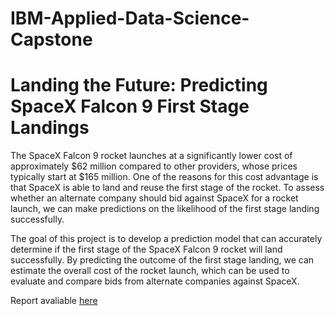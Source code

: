 # IBM-Applied-Data-Science-Capstone


# Landing the Future: Predicting SpaceX Falcon 9 First Stage Landings

The SpaceX Falcon 9 rocket launches at a significantly lower cost of approximately $62 million compared to other providers, whose prices typically start at $165 million. One of the reasons for this cost advantage is that SpaceX is able to land and reuse the first stage of the rocket. To assess whether an alternate company should bid against SpaceX for a rocket launch, we can make predictions on the likelihood of the first stage landing successfully.

The goal of this project is to develop a prediction model that can accurately determine if the first stage of the SpaceX Falcon 9 rocket will land successfully. By predicting the outcome of the first stage landing, we can estimate the overall cost of the rocket launch, which can be used to evaluate and compare bids from alternate companies against SpaceX.

Report avaliable [here](https://www.linkedin.com/posts/uzair-arif-jokhio_data-science-project-activity-7053690389983092736-RWRV?utm_source=share&utm_medium=member_desktop)

